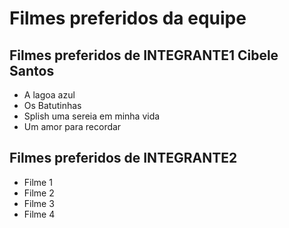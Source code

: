 # Filmes preferidos da equipe

## Filmes preferidos de INTEGRANTE1 Cibele Santos

* A lagoa azul 
* Os Batutinhas
* Splish uma sereia em minha vida
* Um amor para recordar 


## Filmes preferidos de INTEGRANTE2

* Filme 1
* Filme 2
* Filme 3
* Filme 4
